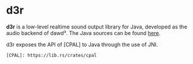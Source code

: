 # d3r

**d3r** is a low-level realtime sound output library for Java, developed as the audio backend of dawd³.
The Java sources can be found [here](../src/main/java/net/liquidev/d3r).

d3r exposes the API of [CPAL] to Java through the use of JNI.

    [CPAL]: https://lib.rs/crates/cpal
